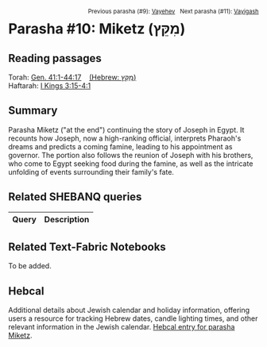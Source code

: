 <span style="float: right;"><sup>Previous parasha (#9): <a href="../09%20-%20Vayehev/README.md#start">Vayehev</a> &nbsp;&nbsp;Next parasha (#11): <a href="../11%20-%20Vayigash/README.md#start">Vayigash</a></sup></span>

# Parasha #10: Miketz (מִקֵּץ) <a name="start"></a>

## Reading passages

Torah: [Gen. 41:1-44:17](
https://www.stepbible.org/?q=version=NASB2020|reference=Gen.41:1-44:17&options=HNVUG)  &nbsp;&nbsp; [(Hebrew: מִקֵּץ)](https://tikkun.io/#/p/miketz)<br>
Haftarah: [I Kings 3:15-4:1](https://www.stepbible.org/?q=version=NASB2020|reference=1Kgs.3:15-4:1&options=HNVUG)

## Summary

Parasha Miketz ("at the end") continuing the story of Joseph in Egypt. It recounts how Joseph, now a high-ranking official, interprets Pharaoh's dreams and predicts a coming famine, leading to his appointment as governor. The portion also follows the reunion of Joseph with his brothers, who come to Egypt seeking food during the famine, as well as the intricate unfolding of events surrounding their family's fate.

## Related SHEBANQ queries

Query | Description
--- | ---


## Related Text-Fabric Notebooks

To be added.

## Hebcal

Additional details about Jewish calendar and holiday information, offering users a resource for tracking Hebrew dates, candle lighting times, and other relevant information in the Jewish calendar. [Hebcal entry for parasha Miketz](https://www.hebcal.com/sedrot/miketz).
